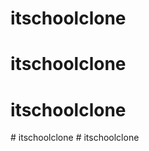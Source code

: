 # itschoolclone
# itschoolclone
# itschoolclone
#   i t s c h o o l c l o n e  
 #   i t s c h o o l c l o n e  
 